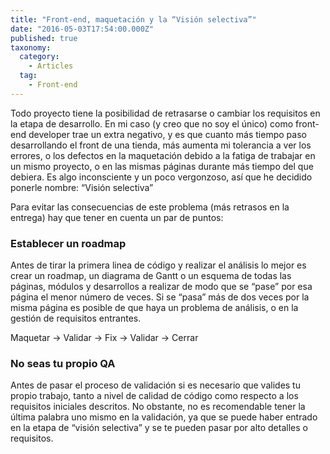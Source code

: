 ```yaml
---
title: "Front-end, maquetación y la “Visión selectiva”"
date: "2016-05-03T17:54:00.000Z"
published: true
taxonomy:
  category:
    - Articles
  tag:
    - Front-end
---
```


Todo proyecto tiene la posibilidad de retrasarse o cambiar los requisitos en la etapa de desarrollo. En mi caso (y creo que no soy el único) como front-end developer trae un extra negativo, y es que cuanto más tiempo paso desarrollando el front de una tienda, más aumenta mi tolerancia a ver los errores, o los defectos en la maquetación debido a la fatiga de trabajar en un mismo proyecto, o en las mismas páginas durante más tiempo del que debiera. Es algo inconsciente y un poco vergonzoso, así que he decidido ponerle nombre: “Visión selectiva”

Para evitar las consecuencias de este problema (más retrasos en la entrega) hay que tener en cuenta un par de puntos:

### Establecer un roadmap

Antes de tirar la primera linea de código y realizar el análisis lo mejor es crear un roadmap, un diagrama de Gantt o un esquema de todas las páginas, módulos y desarrollos a realizar de modo que se “pase” por esa página el menor número de veces. Si se “pasa” más de dos veces por la misma página es posible de que haya un problema de análisis, o en la gestión de requisitos entrantes.

Maquetar -> Validar -> Fix -> Validar -> Cerrar

### No seas tu propio QA

Antes de pasar el proceso de validación si es necesario que valides tu propio trabajo, tanto a nivel de calidad de código como respecto a los requisitos iniciales descritos. No obstante, no es recomendable tener la última palabra uno mismo en la validación, ya que se puede haber entrado en la etapa de “visión selectiva” y se te pueden pasar por alto detalles o requisitos.
